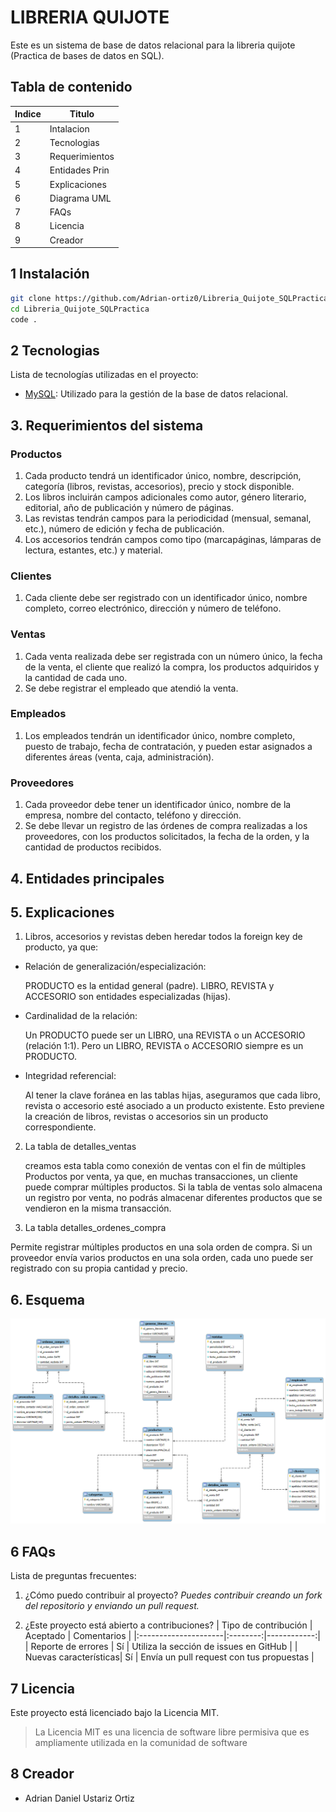 # LIBRERIA QUIJOTE

Este es un sistema de base de datos relacional para la libreria quijote (Practica de bases de datos en SQL).

## Tabla de contenido 

| Indice | Titulo          |
| ------ | --------------- |
| 1      | Intalacion      |
| 2      | Tecnologias     |
| 3      | Requerimientos  |
| 4      | Entidades Prin  |
| 5      | Explicaciones   |
| 6      | Diagrama UML    |
| 7      | FAQs            |
| 8      | Licencia        |
| 9      | Creador         |

## 1 Instalación 

```bash
git clone https://github.com/Adrian-ortiz0/Libreria_Quijote_SQLPractica
cd Libreria_Quijote_SQLPractica
code .
```

## 2 Tecnologias 

Lista de tecnologías utilizadas en el proyecto:

- [MySQL](<[https://developer.mozilla.org/en-US/docs/Web/MYSQL](https://developer.mozilla.org/en-US/docs/Web/MYSQL)>): Utilizado para la gestión de la base de datos relacional.

## 3. Requerimientos del sistema

### **Productos**

1. Cada producto tendrá un identificador único, nombre, descripción, categoría (libros, revistas, accesorios), precio y stock disponible.
2. Los libros incluirán campos adicionales como autor, género literario, editorial, año de publicación y número de páginas.
3. Las revistas tendrán campos para la periodicidad (mensual, semanal, etc.), número de edición y fecha de publicación.
4. Los accesorios tendrán campos como tipo (marcapáginas, lámparas de lectura, estantes, etc.) y material.

### **Clientes**
1. Cada cliente debe ser registrado con un identificador único, nombre completo, correo electrónico, dirección y número de teléfono.

### **Ventas**

1. Cada venta realizada debe ser registrada con un número único, la fecha de la venta, el cliente que realizó la compra, los productos adquiridos y la cantidad de cada uno.
2. Se debe registrar el empleado que atendió la venta.

### **Empleados**
1. Los empleados tendrán un identificador único, nombre completo, puesto de trabajo, fecha de contratación, y pueden estar asignados a diferentes áreas (venta, caja, administración).

### **Proveedores**
1. Cada proveedor debe tener un identificador único, nombre de la empresa, nombre del contacto, teléfono y dirección.
2. Se debe llevar un registro de las órdenes de compra realizadas a los proveedores, con los productos solicitados, la fecha de la orden, y la cantidad de productos recibidos.

## 4. Entidades principales

## 5. Explicaciones

1. Libros, accesorios y revistas deben heredar todos la foreign key de producto, ya que:

* Relación de generalización/especialización:

  PRODUCTO es la entidad general (padre).
  LIBRO, REVISTA y ACCESORIO son entidades especializadas (hijas).

* Cardinalidad de la relación:

  Un PRODUCTO puede ser un LIBRO, una REVISTA o un ACCESORIO (relación 1:1).
  Pero un LIBRO, REVISTA o ACCESORIO siempre es un PRODUCTO.

* Integridad referencial:

  Al tener la clave foránea en las tablas hijas, aseguramos que cada libro, revista o accesorio esté asociado a un producto existente.
  Esto previene la creación de libros, revistas o accesorios sin un producto correspondiente.

2. La tabla de detalles_ventas

   creamos esta tabla como conexión de ventas con el fin de múltiples Productos por venta, ya que, en muchas transacciones, un cliente puede comprar múltiples productos. Si la tabla de ventas solo almacena un registro por venta, no podrás almacenar diferentes productos que se vendieron en la misma transacción.

3. La tabla detalles_ordenes_compra

  Permite registrar múltiples productos en una sola orden de compra. Si un proveedor envía varios productos en una sola orden, cada uno puede ser registrado con su propia cantidad y precio.

## 6. Esquema

![alt text](images/esquema.png)

## 6 FAQs 

Lista de preguntas frecuentes:

1. ¿Cómo puedo contribuir al proyecto?
   _Puedes contribuir creando un fork del repositorio y enviando un pull request._

2. ¿Este proyecto está abierto a contribuciones?
   | Tipo de contribución | Aceptado | Comentarios |
   |:---------------------|:--------:|------------:|
   | Reporte de errores | Sí | Utiliza la sección de issues en GitHub |
   | Nuevas características| Sí | Envía un pull request con tus propuestas |

## 7 Licencia 

Este proyecto está licenciado bajo la Licencia MIT.

> La Licencia MIT es una licencia de software libre permisiva que es ampliamente utilizada en la comunidad de software

## 8 Creador

- Adrian Daniel Ustariz Ortiz
